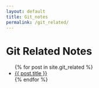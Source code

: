 ```yaml
---
layout: default
title: Git_notes
permalink: /git_related/
---
```

<h1>Git Related Notes</h1>
<ul>
{% for post in site.git_related %}
  <li><a href="{{ post.url | relative_url }}">{{ post.title }}</a></li>
{% endfor %}
</ul>

